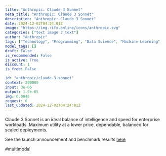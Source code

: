 ```yaml
---
title: "Anthropic: Claude 3 Sonnet"
meta_title: "Anthropic: Claude 3 Sonnet"
description: "Anthropic: Claude 3 Sonnet"
date: 2024-12-02T04:24:01Z
image: "https://img.rifx.online/icons/anthropic.svg"
categories: ["text image 2 text"]
author: "Anthropic"
tags: ["Technology", "Programming", "Data Science", "Machine Learning", "Generative AI"]
model_tags: []
draft: False
is_recommended: False
is_active: True
discount: 1
is_free: False

id: "anthropic/claude-3-sonnet"
context: 200000
input: 3e-06
output: 1.5e-05
img: 0.0048
request: 0
last_updated: 2024-12-02T04:24:01Z
---
```


Claude 3 Sonnet is an ideal balance of intelligence and speed for enterprise workloads. Maximum utility at a lower price, dependable, balanced for scaled deployments.

See the launch announcement and benchmark results [here](https://www.anthropic.com/news/claude-3-family)

#multimodal

